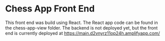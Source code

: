 # Chess App Front End

This front end was build using React.  The React app code can be found in the chess-app-view folder.
The backend is not deployed yet, but the front end is currently deployed at https://main.d2vnyrz11op24h.amplifyapp.com/
